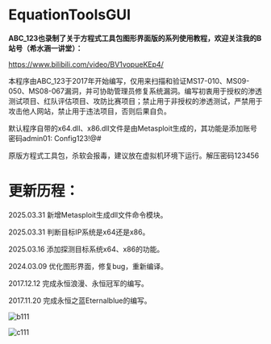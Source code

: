 # EquationToolsGUI

**ABC_123也录制了关于方程式工具包图形界面版的系列使用教程，欢迎关注我的B站号（希水涵一讲堂）：**

https://www.bilibili.com/video/BV1vopueKEp4/

本程序由ABC_123于2017年开始编写，仅用来扫描和验证MS17-010、MS09-050、MS08-067漏洞，并可协助管理员修复系统漏洞。编写初衷用于授权的渗透测试项目、红队评估项目、攻防比赛项目；禁止用于非授权的渗透测试，严禁用于攻击他人网站，禁止用于违法项目，否则后果自负。

默认程序自带的x64.dll、x86.dll文件是由Metasploit生成的，其功能是添加账号密码admin01: Config123!@#

原版方程式工具包，杀软会报毒，建议放在虚拟机环境下运行。解压密码123456


更新历程：
==========================================

2025.03.31 新增Metasploit生成dll文件命令模块。

2025.03.31 判断目标IP系统是x64还是x86。

2025.03.16 添加探测目标系统x64、x86的功能。

2024.03.09 优化图形界面，修复bug，重新编译。

2017.12.12 完成永恒浪漫、永恒冠军的编写。

2017.11.20 完成永恒之蓝Eternalblue的编写。

![b111](https://github.com/abc123info/EquationToolsGUI/assets/143333826/1f9b8306-d5f9-4ed8-843d-1c509250a65e)

![c111](https://github.com/abc123info/EquationToolsGUI/assets/143333826/e2405f64-4656-4709-8d8e-78ed74b51e34)


